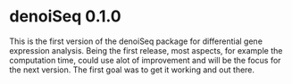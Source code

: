 # denoiSeq 0.1.0

This is the first version of the denoiSeq package for differential gene expression analysis.
Being the first release, most aspects, for example the computation time, could use alot of improvement and  will be the focus for the next version. The first goal was to get it working and out there.

